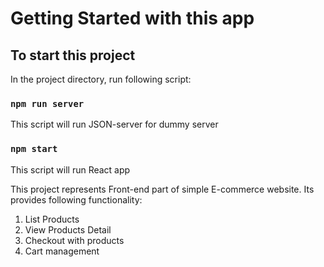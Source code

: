 # Getting Started with this app

## To start this project

In the project directory, run following script:

### `npm run server`

This script will run JSON-server for dummy server

### `npm start`

This script will run React app

This project represents Front-end part of simple E-commerce website. Its provides following functionality:

1. List Products
2. View Products Detail
3. Checkout with products
4. Cart management
